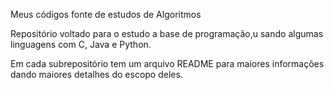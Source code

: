 Meus códigos fonte de estudos de Algoritmos

Repositório voltado para o estudo a base de programação,u sando algumas linguagens com C, Java e Python. 

Em cada subrepositório tem um arquivo README para maiores informações dando maiores detalhes do escopo deles.
